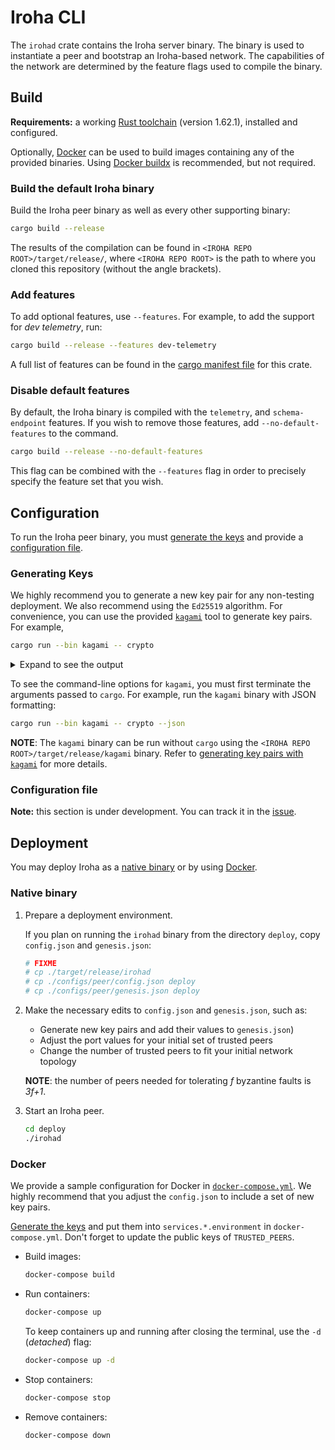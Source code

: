 # Iroha CLI

The `irohad` crate contains the Iroha server binary. The binary is used to instantiate a peer and bootstrap an Iroha-based network. The capabilities of the network are determined by the feature flags used to compile the binary.

## Build

**Requirements:** a working [Rust toolchain](https://www.rust-lang.org/learn/get-started) (version 1.62.1), installed and configured.

Optionally, [Docker](https://www.docker.com/) can be used to build images containing any of the provided binaries. Using [Docker buildx](https://docs.docker.com/buildx/working-with-buildx/) is recommended, but not required.

### Build the default Iroha binary

Build the Iroha peer binary as well as every other supporting binary:

```bash
cargo build --release
```

The results of the compilation can be found in `<IROHA REPO ROOT>/target/release/`, where `<IROHA REPO ROOT>` is the path to where you cloned this repository (without the angle brackets).

### Add features

To add optional features, use ``--features``. For example, to add the support for _dev telemetry_, run:

```bash
cargo build --release --features dev-telemetry
```

A full list of features can be found in the [cargo manifest file](Cargo.toml) for this crate.

### Disable default features

By default, the Iroha binary is compiled with the `telemetry`, and `schema-endpoint` features. If you wish to remove those features, add `--no-default-features` to the command.

```bash
cargo build --release --no-default-features
```

This flag can be combined with the `--features` flag in order to precisely specify the feature set that you wish.

## Configuration

To run the Iroha peer binary, you must [generate the keys](#generating-keys) and provide a [configuration file](#configuration-file).

### Generating Keys

We highly recommend you to generate a new key pair for any non-testing deployment. We also recommend using the `Ed25519` algorithm. For convenience, you can use the provided [`kagami`](../tools/kagami/README.md) tool to generate key pairs. For example,

<!-- TODO, update the links for the release version.  -->

```bash
cargo run --bin kagami -- crypto
```

<details> <summary>Expand to see the output</summary>

```bash
Public key (multihash): "ed0120BDF918243253B1E731FA096194C8928DA37C4D3226F97EEBD18CF5523D758D6C"
Private key (ed25519): "0311152FAD9308482F51CA2832FDFAB18E1C74F36C6ADB198E3EF0213FE42FD8BDF918243253B1E731FA096194C8928DA37C4D3226F97EEBD18CF5523D758D6C"
```

</details>

To see the command-line options for `kagami`, you must first terminate the arguments passed to `cargo`. For example, run the `kagami` binary with JSON formatting:

```bash
cargo run --bin kagami -- crypto --json
```

**NOTE**: The `kagami` binary can be run without `cargo` using the `<IROHA REPO ROOT>/target/release/kagami` binary.
Refer to [generating key pairs with `kagami`](../tools/kagami#crypto) for more details.

### Configuration file

**Note:** this section is under development. You can track it in the [issue](https://github.com/hyperledger/iroha-2-docs/issues/392).

## Deployment

You may deploy Iroha as a [native binary](#native-binary) or by using [Docker](#docker).

### Native binary

<!-- FIXME: I don't like that this section suggests using docker configs for deployment -->

1. Prepare a deployment environment.

    If you plan on running the `irohad` binary from the directory `deploy`, copy `config.json` and `genesis.json`:

    ```bash
    # FIXME
    # cp ./target/release/irohad
    # cp ./configs/peer/config.json deploy
    # cp ./configs/peer/genesis.json deploy
    ```

2. Make the necessary edits to `config.json` and `genesis.json`, such as:

    - Generate new key pairs and add their values to `genesis.json`)
    - Adjust the port values for your initial set of trusted peers
    - Change the number of trusted peers to fit your initial network topology

    **NOTE**: the number of peers needed for tolerating _f_ byzantine faults is _3f+1_.

3. Start an Iroha peer.

    ```bash
    cd deploy
    ./irohad
    ```

### Docker

We provide a sample configuration for Docker in [`docker-compose.yml`](../configs/swarm/docker-compose.yml). We highly recommend that you adjust the `config.json` to include a set of new key pairs.

[Generate the keys](#generating-keys) and put them into `services.*.environment` in `docker-compose.yml`. Don't forget to update the public keys of `TRUSTED_PEERS`.

- Build images:

    ```bash
    docker-compose build
    ```

- Run containers:

    ```bash
    docker-compose up
    ```

  To keep containers up and running after closing the terminal, use the `-d` (*detached*) flag:

    ```bash
    docker-compose up -d
    ```

- Stop containers:

    ```bash
    docker-compose stop
    ```

- Remove containers:

    ```bash
    docker-compose down
    ```


